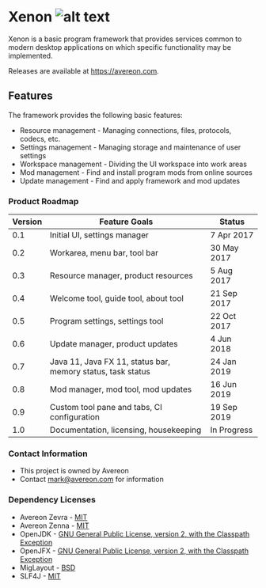 [build-status]: https://github.com/avereon/xenon/workflows/Avereon%20Xenon%20CI/badge.svg "Build status"

# Xenon ![alt text][build-status]

Xenon is a basic program framework that provides services common to modern
desktop applications on which specific functionality may be implemented. 

Releases are available at https://avereon.com.

## Features
The framework provides the following basic features:

* Resource management - Managing connections, files, protocols, codecs, etc.
* Settings management - Managing storage and maintenance of user settings
* Workspace management - Dividing the UI workspace into work areas 
* Mod management - Find and install program mods from online sources
* Update management - Find and apply framework and mod updates

### Product Roadmap ###

| Version | Feature Goals | Status |
|---|---|---|
|0.1|Initial UI, settings manager| 7 Apr 2017 |
|0.2|Workarea, menu bar, tool bar| 30 May 2017 |
|0.3|Resource manager, product resources| 5 Aug 2017 |
|0.4|Welcome tool, guide tool, about tool| 21 Sep 2017 |
|0.5|Program settings, settings tool| 22 Oct 2017 |
|0.6|Update manager, product updates| 4 Jun 2018 |
|0.7|Java 11, Java FX 11, status bar, memory status, task status| 24 Jan 2019 |
|0.8|Mod manager, mod tool, mod updates | 16 Jun 2019 |
|0.9|Custom tool pane and tabs, CI configuration | 19 Sep 2019 |
|1.0|Documentation, licensing, housekeeping| In Progress |

### Contact Information ###

* This project is owned by Avereon
* Contact mark@avereon.com for information

### Dependency Licenses

* Avereon Zevra - [MIT](https://avereon.com/licenses/mit/)
* Avereon Zenna - [MIT](https://avereon.com/licenses/mit/)
* OpenJDK - [GNU General Public License, version 2, with the Classpath Exception](https://openjdk.java.net/legal/gplv2+ce.html)
* OpenJFX - [GNU General Public License, version 2, with the Classpath Exception](https://openjdk.java.net/legal/gplv2+ce.html)
* MigLayout - [BSD](http://www.debian.org/misc/bsd.license)
* SLF4J - [MIT](https://www.slf4j.org/license.html)
